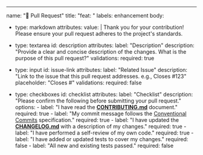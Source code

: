 ---
name: "📝 Pull Request"
title: "feat: "
labels: enhancement
body:

- type: markdown
    attributes:
      value: |
        Thank you for your contribution! Please ensure your pull request adheres to the project's standards.

- type: textarea
    id: description
    attributes:
      label: "Description"
      description: "Provide a clear and concise description of the changes. What is the purpose of this pull request?"
    validations:
      required: true

- type: input
    id: issue-link
    attributes:
      label: "Related Issue"
      description: "Link to the issue that this pull request addresses. e.g., Closes #123"
      placeholder: "Closes #"
    validations:
      required: false

- type: checkboxes
    id: checklist
    attributes:
      label: "Checklist"
      description: "Please confirm the following before submitting your pull request."
      options:
        - label: "I have read the [**CONTRIBUTING.md**](CONTRIBUTING.md) document."
          required: true
        - label: "My commit message follows the [Conventional Commits](https://www.conventionalcommits.org/en/v1.0.0/) specification."
          required: true
        - label: "I have updated the [**CHANGELOG.md**](CHANGELOG.md) with a description of my changes."
          required: true
        - label: "I have performed a self-review of my own code."
          required: true
        - label: "I have added or updated tests to cover my changes."
          required: false
        - label: "All new and existing tests passed."
          required: false
